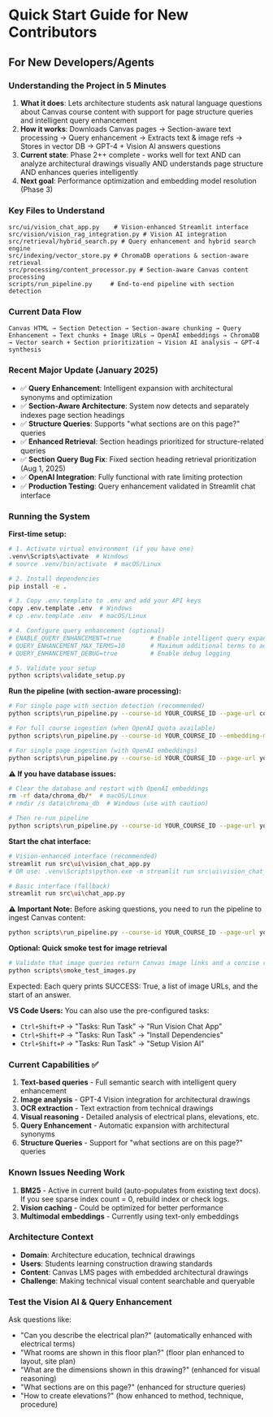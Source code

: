# Quick Start Guide for New Contributors

## For New Developers/Agents

### Understanding the Project in 5 Minutes

1. **What it does**: Lets architecture students ask natural language questions about Canvas course content with support for page structure queries and intelligent query enhancement
2. **How it works**: Downloads Canvas pages → Section-aware text processing → Query enhancement → Extracts text & image refs → Stores in vector DB → GPT-4 + Vision AI answers questions
3. **Current state**: Phase 2++ complete - works well for text AND can analyze architectural drawings visually AND understands page structure AND enhances queries intelligently
4. **Next goal**: Performance optimization and embedding model resolution (Phase 3)

### Key Files to Understand

```
src/ui/vision_chat_app.py    # Vision-enhanced Streamlit interface
src/vision/vision_rag_integration.py # Vision AI integration
src/retrieval/hybrid_search.py # Query enhancement and hybrid search engine
src/indexing/vector_store.py # ChromaDB operations & section-aware retrieval
src/processing/content_processor.py # Section-aware Canvas content processing
scripts/run_pipeline.py     # End-to-end pipeline with section detection
```

### Current Data Flow
```
Canvas HTML → Section Detection → Section-aware chunking → Query Enhancement → Text chunks + Image URLs → OpenAI embeddings → ChromaDB → Vector search + Section prioritization → Vision AI analysis → GPT-4 synthesis
```

### Recent Major Update (January 2025)
- ✅ **Query Enhancement**: Intelligent expansion with architectural synonyms and optimization
- ✅ **Section-Aware Architecture**: System now detects and separately indexes page section headings
- ✅ **Structure Queries**: Supports "what sections are on this page?" queries
- ✅ **Enhanced Retrieval**: Section headings prioritized for structure-related queries
- ✅ **Section Query Bug Fix**: Fixed section heading retrieval prioritization (Aug 1, 2025)
- ✅ **OpenAI Integration**: Fully functional with rate limiting protection
- ✅ **Production Testing**: Query enhancement validated in Streamlit chat interface

### Running the System

**First-time setup:**
```bash
# 1. Activate virtual environment (if you have one)
.venv\Scripts\activate  # Windows
# source .venv/bin/activate  # macOS/Linux

# 2. Install dependencies
pip install -e .

# 3. Copy .env.template to .env and add your API keys
copy .env.template .env  # Windows
# cp .env.template .env  # macOS/Linux

# 4. Configure query enhancement (optional)
# ENABLE_QUERY_ENHANCEMENT=true        # Enable intelligent query expansion
# QUERY_ENHANCEMENT_MAX_TERMS=10       # Maximum additional terms to add
# QUERY_ENHANCEMENT_DEBUG=true         # Enable debug logging

# 5. Validate your setup
python scripts\validate_setup.py
```

**Run the pipeline (with section-aware processing):**
```bash
# For single page with section detection (recommended)
python scripts\run_pipeline.py --course-id YOUR_COURSE_ID --page-url construction-drawing-package-2

# For full course ingestion (when OpenAI quota available)
python scripts\run_pipeline.py --course-id YOUR_COURSE_ID --embedding-model openai

# For single page ingestion (with OpenAI embeddings)
python scripts\run_pipeline.py --course-id YOUR_COURSE_ID --page-url your-page-slug --embedding-model openai
```

**⚠️ If you have database issues:**
```bash
# Clear the database and restart with OpenAI embeddings
rm -rf data/chroma_db/*  # macOS/Linux
# rmdir /s data\chroma_db  # Windows (use with caution)

# Then re-run pipeline
python scripts\run_pipeline.py --course-id YOUR_COURSE_ID --page-url your-page-slug --embedding-model openai
```

**Start the chat interface:**
```bash
# Vision-enhanced interface (recommended)
streamlit run src\ui\vision_chat_app.py
# OR use: .venv\Scripts\python.exe -m streamlit run src\ui\vision_chat_app.py

# Basic interface (fallback)
streamlit run src\ui\chat_app.py
```

**⚠️ Important Note:**
Before asking questions, you need to run the pipeline to ingest Canvas content:
```bash
python scripts\run_pipeline.py --course-id YOUR_COURSE_ID --page-url your-page-slug
```

**Optional: Quick smoke test for image retrieval**
```bash
# Validate that image queries return Canvas image links and a concise response
python scripts\smoke_test_images.py
```
Expected: Each query prints SUCCESS: True, a list of image URLs, and the start of an answer.

**VS Code Users:**
You can also use the pre-configured tasks:
- `Ctrl+Shift+P` → "Tasks: Run Task" → "Run Vision Chat App"
- `Ctrl+Shift+P` → "Tasks: Run Task" → "Install Dependencies"
- `Ctrl+Shift+P` → "Tasks: Run Task" → "Setup Vision AI"

### Current Capabilities ✅
1. **Text-based queries** - Full semantic search with intelligent query enhancement
2. **Image analysis** - GPT-4 Vision integration for architectural drawings
3. **OCR extraction** - Text extraction from technical drawings
4. **Visual reasoning** - Detailed analysis of electrical plans, elevations, etc.
5. **Query Enhancement** - Automatic expansion with architectural synonyms
6. **Structure Queries** - Support for "what sections are on this page?" queries

### Known Issues Needing Work
1. **BM25** - Active in current build (auto-populates from existing text docs). If you see sparse index count = 0, rebuild index or check logs.
2. **Vision caching** - Could be optimized for better performance
3. **Multimodal embeddings** - Currently using text-only embeddings

### Architecture Context
- **Domain**: Architecture education, technical drawings
- **Users**: Students learning construction drawing standards
- **Content**: Canvas LMS pages with embedded architectural drawings
- **Challenge**: Making technical visual content searchable and queryable

### Test the Vision AI & Query Enhancement
Ask questions like:
- "Can you describe the electrical plan?" (automatically enhanced with electrical terms)
- "What rooms are shown in this floor plan?" (floor plan enhanced to layout, site plan)
- "What are the dimensions shown in this drawing?" (enhanced for visual reasoning)
- "What sections are on this page?" (enhanced for structure queries)
- "How to create elevations?" (how enhanced to method, technique, procedure)
